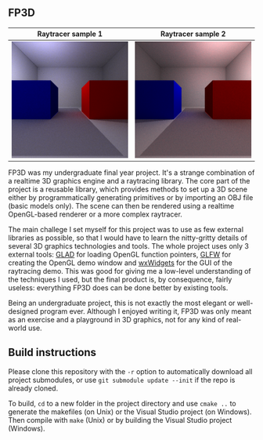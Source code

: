 ## FP3D
| Raytracer sample 1 | Raytracer sample 2 |
|--------------------|--------------------|
| ![Left-lit cube](sample-images/cube-lit-left.png) | ![Right-lit cube](sample-images/cube-lit-right.png) |

FP3D was my undergraduate final year project. It's a strange combination of a realtime 3D graphics engine and a raytracing library.
The core part of the project is a reusable library, which provides methods to set up a 3D scene either by programmatically generating primitives or by importing an OBJ file (basic models only). The scene can then be rendered using a realtime OpenGL-based renderer or a more complex raytracer.

The main challege I set myself for this project was to use as few external libraries as possible, so that I would have to learn the nitty-gritty details of several 3D graphics technologies and tools. The whole project uses only 3 external tools: [GLAD](https://github.com/Dav1dde/glad) for loading OpenGL function pointers, [GLFW](https://github.com/glfw/glfw) for creating the OpenGL demo window and [wxWidgets](https://github.com/wxWidgets/wxWidgets) for the GUI of the raytracing demo.
This was good for giving me a low-level understanding of the techniques I used, but the final product is, by consequence, fairly useless: everything FP3D does can be done better by existing tools.

Being an undergraduate project, this is not exactly the most elegant or well-designed program ever. Although I enjoyed writing it, FP3D was only meant as an exercise and a playground in 3D graphics, not for any kind of real-world use.

## Build instructions
Please clone this repository with the `-r` option to automatically download all project submodules, or use `git submodule update --init` if the repo is already cloned.

To build, `cd` to a new folder in the project directory and use `cmake ..` to generate the makefiles (on Unix) or the Visual Studio project (on Windows). Then compile with `make` (Unix) or by building the Visual Studio project (Windows).
